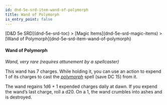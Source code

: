 ```yaml
---
id: dnd-5e-srd-item-wand-of-polymorph
title: Wand of Polymorph
is_entry_point: false
---
```


<breadcrumb>
[D&D 5e SRD](dnd-5e-srd-toc) >  [Magic Items](dnd-5e-srd-magic-items) > [Wand of Polymorph](dnd-5e-srd-item-wand-of-polymorph)
</breadcrumb>

#### Wand of Polymorph

*Wand, very rare (requires attunement by a spellcaster)*

This wand has 7 charges. While holding it, you can use an action to expend 1 of its charges to cast the [*polymorph*](dnd-5e-srd-spell-polymorph) spell (save DC 15) from it.

The wand regains 1d6 + 1 expended charges daily at dawn. If you expend the wand’s last charge, roll a d20. On a 1, the wand crumbles into ashes and is destroyed.

